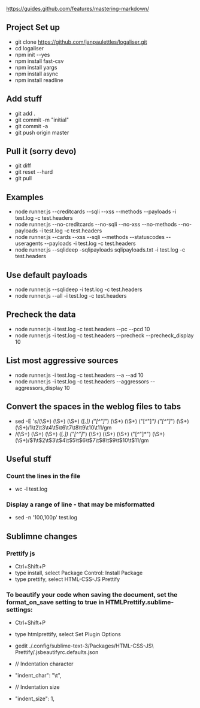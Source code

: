 https://guides.github.com/features/mastering-markdown/


## Project Set up

* git clone https://github.com/janpaulettles/logaliser.git
* cd logaliser
* npm init --yes
* npm install fast-csv
* npm install yargs
* npm install async
* npm install readline

## Add stuff
* git add .
* git commit -m "initial"
* git commit -a
* git push origin master


## Pull it (sorry devo)
* git diff
* git reset --hard
* git pull


## Examples

* node runner.js --creditcards --sqli --xss --methods --payloads -i test.log -c test.headers
* node runner.js --no-creditcards --no-sqli --no-xss --no-methods --no-payloads -i test.log -c test.headers
* node runner.js --cards --xss --sqli --methods --statuscodes --useragents --payloads -i test.log -c test.headers 
* node runner.js --sqlideep -sqlipayloads sqlipayloads.txt -i test.log -c test.headers

## Use default payloads
* node runner.js --sqlideep -i test.log -c test.headers
* node runner.js --all -i test.log -c test.headers 

## Precheck the data
* node runner.js -i test.log -c test.headers --pc --pcd 10
* node runner.js -i test.log -c test.headers --precheck --precheck_display 10

## List most aggressive sources
* node runner.js -i test.log -c test.headers --a --ad 10
* node runner.js -i test.log -c test.headers --aggressors --aggressors_display 10

## Convert the spaces in the weblog files to tabs


* sed -E 's/(\S+) (\S+) (\S+) (\[.*\]) ("[^"]*") (\S+) (\S+) ("[^"]*") ("[^"]*") (\S+) (\S+)/1\t2\t3\t4\t5\t6\t7\t8\t9\t10\t11/gm
* /(\S+) (\S+) (\S+) (\[.*\]) ("[^"]*") (\S+) (\S+) (\S+) ("[^"]*") (\S+) (\S+)/$1\t$2\t$3\t$4\t$5\t$6\t$7\t$8\t$9\t$10\t$11/gm


## Useful stuff

### Count the lines in the file
* wc -l test.log

### Display a range of line - that may be misformatted
* sed -n '100,100p' test.log









## Sublimne changes


### Prettify js
* Ctrl+Shift+P
* type install, select Package Control: Install Package
* type prettify, select HTML-CSS-JS Prettify

### To beautify your code when saving the document, set the format_on_save setting to true in HTMLPrettify.sublime-settings:
* Ctrl+Shift+P
* type htmlprettify, select Set Plugin Options

* gedit ./.config/sublime-text-3/Packages/HTML-CSS-JS\ Prettify/.jsbeautifyrc.defaults.json 

* // Indentation character
* "indent_char": "\t",

* // Indentation size
* "indent_size": 1,

